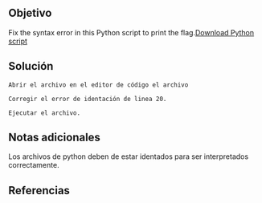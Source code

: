 ## Objetivo
Fix the syntax error in this Python script to print the flag.[Download Python script](https://artifacts.picoctf.net/c/26/fixme1.py)
## Solución

```
Abrir el archivo en el editor de código el archivo

Corregir el error de identación de linea 20.

Ejecutar el archivo.
```

## Notas adicionales

Los archivos de python deben de estar identados para ser interpretados correctamente.
## Referencias